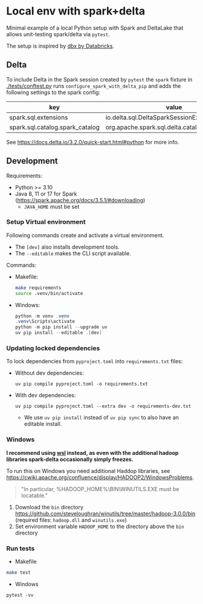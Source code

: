 # Local env with spark+delta

Minimal example of a local Python setup with Spark and DeltaLake that allows
unit-testing spark/delta via `pytest`.

The setup is inspired by [dbx by Databricks](https://github.com/databrickslabs/dbx).

## Delta

To include Delta in the Spark session created by `pytest` the `spark` fixture in
[./tests/conftest.py](./tests/conftest.py) runs `configure_spark_with_delta_pip` and adds the following settings to the spark config:

| key | value |
| - | - |
| spark.sql.extensions | io.delta.sql.DeltaSparkSessionExtension
| spark.sql.catalog.spark_catalog | org.apache.spark.sql.delta.catalog.DeltaCatalog

See https://docs.delta.io/3.2.0/quick-start.html#python for more info.


## Development

Requirements:
* Python >= 3.10
* Java 8, 11 or 17 for Spark (https://spark.apache.org/docs/3.5.1/#downloading)
  * `JAVA_HOME` must be set

### Setup Virtual environment

Following commands create and activate a virtual environment.
* The `[dev]` also installs development tools.
* The `--editable` makes the CLI script available.

Commands:
* Makefile:
    ```bash
    make requirements
    source .venv/bin/activate
    ```
* Windows:
    ```powershell
    python -m venv .venv
    .venv\Scripts\activate
    python -m pip install --upgrade uv
    uv pip install --editable .[dev]
    ```

### Updating locked dependencies

To lock dependencies from `pyproject.toml` into `requirements.txt` files:

* Without dev dependencies:
    ```
    uv pip compile pyproject.toml -o requirements.txt
    ```

* With dev dependencies:
    ```
    uv pip compile pyproject.toml --extra dev -o requirements-dev.txt
    ```
  * We use `uv pip install` instead of `uv pip sync` to also have an editable install.

### Windows

**I recommend using [wsl](https://learn.microsoft.com/en-us/windows/wsl/install) instead,
as even with the additional hadoop libraries spark-delta occasionally simply freezes.**

To run this on Windows you need additional Haddop libraries, see https://cwiki.apache.org/confluence/display/HADOOP2/WindowsProblems.

> "In particular, %HADOOP_HOME%\BIN\WINUTILS.EXE must be locatable."

1. Download the `bin` directory https://github.com/steveloughran/winutils/tree/master/hadoop-3.0.0/bin (required files: `hadoop.dll` and `winutils.exe`)
2. Set environment variable `HADOOP_HOME` to the directory above the `bin` directory

### Run tests

* Makefile
```bash
make test
```

* Windows
```
pytest -vv
```
